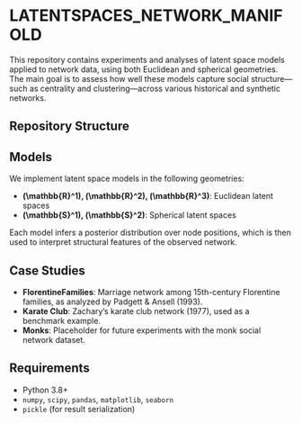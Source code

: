 # LATENTSPACES_NETWORK_MANIFOLD

This repository contains experiments and analyses of latent space models applied to network data, using both Euclidean and spherical geometries. The main goal is to assess how well these models capture social structure—such as centrality and clustering—across various historical and synthetic networks.

## Repository Structure



## Models

We implement latent space models in the following geometries:

- **\(\mathbb{R}^1\), \(\mathbb{R}^2\), \(\mathbb{R}^3\)**: Euclidean latent spaces
- **\(\mathbb{S}^1\), \(\mathbb{S}^2\)**: Spherical latent spaces

Each model infers a posterior distribution over node positions, which is then used to interpret structural features of the observed network.

## Case Studies

- **FlorentineFamilies**: Marriage network among 15th-century Florentine families, as analyzed by Padgett & Ansell (1993).
- **Karate Club**: Zachary’s karate club network (1977), used as a benchmark example.
- **Monks**: Placeholder for future experiments with the monk social network dataset.

## Requirements

- Python 3.8+
- `numpy`, `scipy`, `pandas`, `matplotlib`, `seaborn`
- `pickle` (for result serialization)
